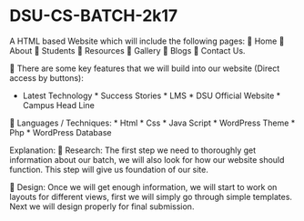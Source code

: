 # DSU-CS-BATCH-2k17
A HTML based Website which will include the following pages:  Home  About  Students  Resources  Gallery  Blogs  Contact Us. 

 There are some key features that we will build into our website (Direct access by buttons):
* Latest Technology * Success Stories * LMS * DSU Official Website * Campus Head Line

 Languages / Techniques: * Html * Css * Java Script * WordPress Theme * Php * WordPress Database

Explanation:
 Research:
The first step we need to thoroughly get information about our batch, we will also look for how our website should function.
This step will give us foundation of our site.

 Design:
Once we will get enough information, we will start to work on layouts for different views, first we will simply go through simple templates.
Next we will design properly for final submission.
